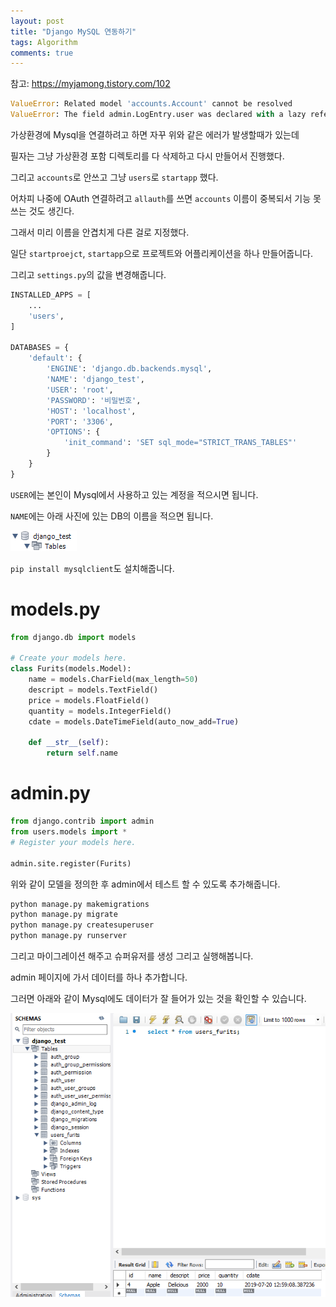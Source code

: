 ```yaml
---
layout: post
title: "Django MySQL 연동하기"
tags: Algorithm
comments: true
---
```


참고: <https://myjamong.tistory.com/102>

```python
ValueError: Related model 'accounts.Account' cannot be resolved
ValueError: The field admin.LogEntry.user was declared with a lazy reference to 'accounts.account', but app 'accounts' isn't installed.
```

가상환경에 Mysql을 연결하려고 하면 자꾸 위와 같은 에러가 발생할때가 있는데

필자는 그냥 가상환경 포함 디렉토리를 다 삭제하고 다시 만들어서 진행했다.

그리고 `accounts`로 안쓰고 그냥 `users`로 `startapp` 했다.

어차피 나중에 OAuth 연결하려고 `allauth`를 쓰면 `accounts` 이름이 중복되서 기능 못쓰는 것도 생긴다.

그래서 미리 이름을 안겹치게 다른 걸로 지정했다.



일단 `startproejct`, `startapp`으로 프로젝트와 어플리케이션을 하나 만들어줍니다.

그리고 `settings.py`의 값을 변경해줍니다.

```python
INSTALLED_APPS = [
    ...
    'users',
]

DATABASES = {
    'default': {
        'ENGINE': 'django.db.backends.mysql',
        'NAME': 'django_test',
        'USER': 'root',
        'PASSWORD': '비밀번호',
        'HOST': 'localhost',
        'PORT': '3306',
        'OPTIONS': {
            'init_command': 'SET sql_mode="STRICT_TRANS_TABLES"'
        }
    }
}
```

`USER`에는 본인이 Mysql에서 사용하고 있는 계정을 적으시면 됩니다.

`NAME`에는 아래 사진에 있는 DB의 이름을 적으면 됩니다.

<img src="/images/djangomysql.png">

`pip install mysqlclient`도 설치해줍니다.



# models.py

```python
from django.db import models

# Create your models here.
class Furits(models.Model):
    name = models.CharField(max_length=50)
    descript = models.TextField()
    price = models.FloatField()
    quantity = models.IntegerField()
    cdate = models.DateTimeField(auto_now_add=True)
    
    def __str__(self):
        return self.name
```

# admin.py

```python
from django.contrib import admin
from users.models import *
# Register your models here.

admin.site.register(Furits)
```

위와 같이 모델을 정의한 후 admin에서 테스트 할 수 있도록 추가해줍니다.



```python
python manage.py makemigrations
python manage.py migrate
python manage.py createsuperuser
python manage.py runserver
```

그리고 마이그레이션 해주고 슈퍼유저를 생성 그리고 실행해봅니다.

admin 페이지에 가서 데이터를 하나 추가합니다.

그러면 아래와 같이 Mysql에도 데이터가 잘 들어가 있는 것을 확인할 수 있습니다.

<img src="/images/djangomysql2.PNG">